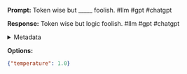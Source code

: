 **Prompt:**
Token wise but _____ foolish. #llm #gpt #chatgpt

**Response:**
Token wise but logic foolish. #llm #gpt #chatgpt

<details><summary>Metadata</summary>

- Duration: 921 ms
- Datetime: 2023-09-02T22:13:20.254276
- Model: gpt-3.5-turbo-0613

</details>

**Options:**
```json
{"temperature": 1.0}
```

